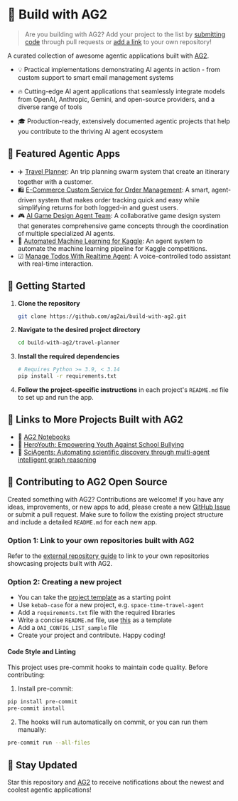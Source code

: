 # 🌟 Build with AG2

> Are you building with AG2? Add your project to the list by [submitting code](./project-template/) through pull requests or [add a link](./external_repo_guide.md) to your own repository!

A curated collection of awesome agentic applications built with [AG2](https://github.com/ag2ai/ag2).

- 💡 Practical implementations demonstrating AI agents in action - from custom support to smart email management systems

- 🔥 Cutting-edge AI agent applications that seamlessly integrate models from OpenAI, Anthropic, Gemini, and open-source providers, and a diverse range of tools

- 🎓 Production-ready, extensively documented agentic projects that help you contribute to the thriving AI agent ecosystem

## 📂 Featured Agentic Apps

- ✈️ [Travel Planner](travel-planner): An trip planning swarm system that create an itinerary together with a customer.
- 🛍️ [E-Commerce Custom Service for Order Management](e-commerce-customer-service): A smart, agent-driven system that makes order tracking quick and easy while simplifying returns for both logged-in and guest users.
- 🎮 [AI Game Design Agent Team](game-design-agent-team): A collaborative game design system that generates comprehensive game concepts through the coordination of multiple specialized AI agents.
- 🤖 [Automated Machine Learning for Kaggle](automate-ml-for-kaggle): An agent system to automate the machine learning pipeline for Kaggle competitions.
- ☑ [Manage Todos With Realtime Agent](manage-todos-with-realtime-agent): A voice-controlled todo assistant with real-time interaction.

## 🚀 Getting Started

1. **Clone the repository**

   ```bash
   git clone https://github.com/ag2ai/build-with-ag2.git
   ```

2. **Navigate to the desired project directory**

   ```bash
   cd build-with-ag2/travel-planner
   ```

3. **Install the required dependencies**

   ```bash
   # Requires Python >= 3.9, < 3.14
   pip install -r requirements.txt
   ```

4. **Follow the project-specific instructions** in each project's `README.md` file to set up and run the app.

## 🔗 Links to More Projects Built with AG2

- 📓 [AG2 Notebooks](https://github.com/ag2ai/ag2/tree/main/notebook)
- 🦸 [HeroYouth: Empowering Youth Against School Bullying](https://github.com/linmou/HeroYouth)
- 🔬 [SciAgents: Automating scientific discovery through multi-agent intelligent graph reasoning](https://github.com/lamm-mit/SciAgentsDiscovery)
## 🤝 Contributing to AG2 Open Source

Created something with AG2? Contributions are welcome! If you have any ideas, improvements, or new apps to add, please create a new [GitHub Issue](https://github.com/ag2ai/build-with-ag2/issues) or submit a pull request. Make sure to follow the existing project structure and include a detailed `README.md` for each new app.

### Option 1: Link to your own repositories built with AG2

Refer to the [external repository guide](./external_repo_guide.md) to link to your own repositories showcasing projects built with AG2.

### Option 2: Creating a new project

- You can take the [project template](./project-template/) as a starting point
- Use `kebab-case` for a new project, e.g. `space-time-travel-agent`
- Add a `requirements.txt` file with the required libraries
- Write a concise `README.md` file, use [this](./project-template/README.md) as a template
- Add a `OAI_CONFIG_LIST_sample` file
- Create your project and contribute. Happy coding!

#### Code Style and Linting

This project uses pre-commit hooks to maintain code quality. Before contributing:

1. Install pre-commit:

```bash
pip install pre-commit
pre-commit install
```

2. The hooks will run automatically on commit, or you can run them manually:

```bash
pre-commit run --all-files
```

## 🌟 **Stay Updated**

Star this repository and [AG2](https://github.com/ag2ai/ag2) to receive notifications about the newest and coolest agentic applications!

